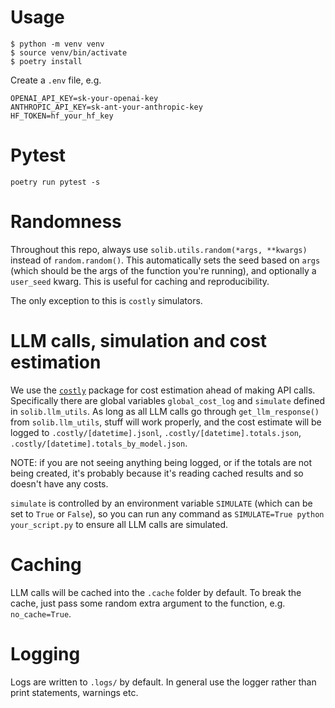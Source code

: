 # Usage

```
$ python -m venv venv
$ source venv/bin/activate
$ poetry install
```

Create a `.env` file, e.g.

```
OPENAI_API_KEY=sk-your-openai-key
ANTHROPIC_API_KEY=sk-ant-your-anthropic-key
HF_TOKEN=hf_your_hf_key
```

# Pytest

```
poetry run pytest -s
```

# Randomness

Throughout this repo, always use `solib.utils.random(*args, **kwargs)` instead of `random.random()`. This automatically sets the seed based on `args` (which should be the args of the function you're running), and optionally a `user_seed` kwarg. This is useful for caching and reproducibility.

The only exception to this is `costly` simulators.

# LLM calls, simulation and cost estimation

We use the [`costly`](https://github.com/abhimanyupallavisudhir/costly) package for cost estimation ahead of making API calls. Specifically there are global variables `global_cost_log` and `simulate` defined in `solib.llm_utils`. As long as all LLM calls go through `get_llm_response()` from `solib.llm_utils`, stuff will work properly, and the cost estimate will be logged to `.costly/[datetime].jsonl`, `.costly/[datetime].totals.json`, `.costly/[datetime].totals_by_model.json`.

NOTE: if you are not seeing anything being logged, or if the totals are not being created, it's probably because it's reading cached results and so doesn't have any costs.

`simulate` is controlled by an environment variable `SIMULATE` (which can be set to `True` or `False`), so you can run any command as `SIMULATE=True python your_script.py` to ensure all LLM calls are simulated.

# Caching

LLM calls will be cached into the `.cache` folder by default. To break the cache, just pass some random extra argument to the function, e.g. `no_cache=True`.

# Logging

Logs are written to `.logs/` by default. In general use the logger rather than print statements, warnings etc.